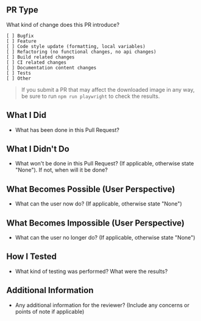 <!-- Thank you for submitting a Pull Request. Please:
* Associate an issue with the Pull Request.
* Ensure that the code is up-to-date with the `main` branch.
* Include a description of the proposed changes and how to test them.
-->

<!-- To enable us to quickly review and accept your pull requests, always create one pull request per issue and link the issue in the pull request. ***Never merge multiple requests in one unless they have the same root cause.*** Be sure to follow our Coding Guidelines and keep code changes as ***small*** as possible. Avoid pure formatting changes to code that has not been modified otherwise. Pull requests should contain tests whenever possible. (https://github.com/microsoft/vscode/wiki/How-to-Contribute#pull-requests)
-->

## PR Type

What kind of change does this PR introduce?

```
[ ] Bugfix
[ ] Feature
[ ] Code style update (formatting, local variables)
[ ] Refactoring (no functional changes, no api changes)
[ ] Build related changes
[ ] CI related changes
[ ] Documentation content changes
[ ] Tests
[ ] Other
```

> If you submit a PR that may affect the downloaded image in any way, be sure to run `npm run playwright` to check the results.

## What I Did

- What has been done in this Pull Request?

## What I Didn't Do

- What won't be done in this Pull Request? (If applicable, otherwise state "None"). If not, when will it be done?

## What Becomes Possible (User Perspective)

- What can the user now do? (If applicable, otherwise state "None")

## What Becomes Impossible (User Perspective)

- What can the user no longer do? (If applicable, otherwise state "None")

## How I Tested

- What kind of testing was performed? What were the results?

## Additional Information

- Any additional information for the reviewer? (Include any concerns or points of note if applicable)
